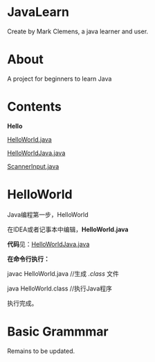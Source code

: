 # JavaLearn

Create by Mark Clemens, a java learner and user.


# About

A project for beginners to learn Java


# Contents

**Hello**

[HelloWorld.java](./BasicGrammar/Hello/HelloWorld.java)

[HelloWorldJava.java](./BasicGrammar/Hello/HelloWorldJava.java)

[ScannerInput.java](./BasicGrammar/Hello/ScannerInput.java)


# HelloWorld

Java编程第一步，HelloWorld

在IDEA或者记事本中编辑，**HelloWorld.java**

**代码**见：[HelloWorldJava.java](./BasicGrammar/Hello/HelloWorldJava.java)

**在命令行执行：**

javac HelloWorld.java //生成 *.class* 文件

java HelloWorld.class //执行Java程序

执行完成。


# Basic Grammmar

Remains to be updated.
